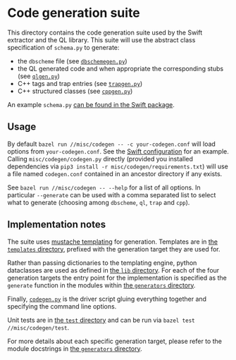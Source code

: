 # Code generation suite

This directory contains the code generation suite used by the Swift extractor and the QL library. This suite will use
the abstract class specification of `schema.py` to generate:

* the `dbscheme` file (see [`dbschemegen.py`](generators/dbschemegen.py))
* the QL generated code and when appropriate the corresponding stubs (see [`qlgen.py`](generators/qlgen.py))
* C++ tags and trap entries (see [`trapgen.py`](generators/trapgen.py))
* C++ structured classes (see [`cppgen.py`](generators/cppgen.py))

An example `schema.py` [can be found in the Swift package](../../../../codeql/swift/schema.py).

## Usage

By default `bazel run //misc/codegen -- -c your-codegen.conf` will load options from `your-codegen.conf`. See
the [Swift configuration](../../../../codeql/swift/codegen.conf) for an example. Calling `misc/codegen/codegen.py` directly (provided
you installed dependencies via `pip3 install -r misc/codegen/requirements.txt`) will use a file named `codegen.conf`
contained in an ancestor directory if any exists.

See `bazel run //misc/codegen -- --help` for a list of all options. In particular `--generate` can be used with a comma
separated list to select what to generate (choosing among `dbscheme`, `ql`, `trap` and `cpp`).

## Implementation notes

The suite uses [mustache templating](https://mustache.github.io/) for generation. Templates are
in [the `templates` directory](templates), prefixed with the generation target they are used for.

Rather than passing dictionaries to the templating engine, python dataclasses are used as defined
in [the `lib` directory](lib). For each of the four generation targets the entry point for the implementation is
specified as the `generate` function in the modules within [the `generators` directory](generators).

Finally, [`codegen.py`](codegen.py) is the driver script gluing everything together and specifying the command line
options.

Unit tests are in [the `test` directory](test) and can be run via `bazel test //misc/codegen/test`.

For more details about each specific generation target, please refer to the module docstrings
in [the `generators` directory](generators).
